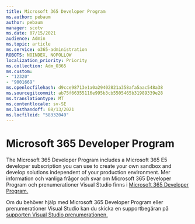 ```yaml
---
title: Microsoft 365 Developer Program
ms.author: pebaum
author: pebaum
manager: scotv
ms.date: 07/15/2021
audience: Admin
ms.topic: article
ms.service: o365-administration
ROBOTS: NOINDEX, NOFOLLOW
localization_priority: Priority
ms.collection: Adm_O365
ms.custom:
- "12320"
- "9001669"
ms.openlocfilehash: d9cce98713e1a0a29402821a358afa5aac548a38
ms.sourcegitcommit: ab75f66355116e995b3cb5505465b31989339e28
ms.translationtype: MT
ms.contentlocale: sv-SE
ms.lasthandoff: 08/13/2021
ms.locfileid: "58332049"
---
```

# <a name="microsoft-365-developer-program"></a>Microsoft 365 Developer Program

The Microsoft 365 Developer Program includes a Microsoft 365 E5 developer subscription you can use to create your own sandbox and develop solutions independent of your production environment. Mer information och vanliga frågor och svar om Microsoft 365 Developer Program och prenumerationer Visual Studio finns i [Microsoft 365 Developer Program.](https://docs.microsoft.com/office/developer-program/microsoft-365-developer-program)

Om du behöver hjälp med Microsoft 365 Developer Program eller prenumerationer Visual Studio kan du skicka en supportbegäran på [supporten Visual Studio prenumerationen.](https://visualstudio.microsoft.com/subscriptions/support/)